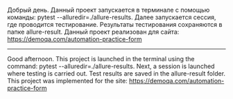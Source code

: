 Добрый день. 
Данный проект запускается в терминале с помощью команды:  pytest --alluredir=./allure-results.
Далее запускается сессия, где проводится тестирование.
Результаты тестирования сохраняются в папке allure-result. Данный проект реализован для сайта: https://demoqa.com/automation-practice-form
_____________________________________________________________________________________________

Good afternoon. 
This project is launched in the terminal using the command: pytest --alluredir=./allure-results.
Next, a session is launched where testing is carried out.
Test results are saved in the allure-result folder. This project was implemented for the site: https://demoqa.com/automation-practice-form
